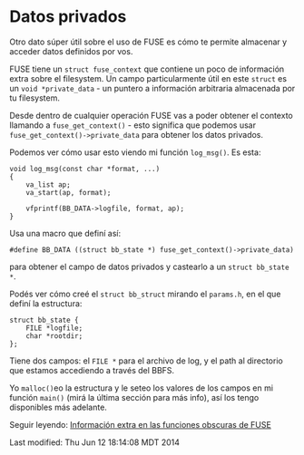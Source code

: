 # Datos privados

Otro dato súper útil sobre el uso de FUSE es cómo te permite almacenar y acceder datos definidos por vos.

FUSE tiene un `struct fuse_context` que contiene un poco de información extra sobre el filesystem. Un campo particularmente útil en este `struct` es un `void *private_data` - un puntero a información arbitraria almacenada por tu filesystem.

Desde dentro de cualquier operación FUSE vas a poder obtener el contexto llamando a `fuse_get_context()` - esto significa que podemos usar `fuse_get_context()->private_data` para obtener los datos privados.

Podemos ver cómo usar esto viendo mi función `log_msg()`. Es esta:

```
void log_msg(const char *format, ...)
{
    va_list ap;
    va_start(ap, format);

    vfprintf(BB_DATA->logfile, format, ap);
}
```

Usa una macro que definí así:

```
#define BB_DATA ((struct bb_state *) fuse_get_context()->private_data)
```

para obtener el campo de datos privados y castearlo a un `struct bb_state *`.

Podés ver cómo creé el `struct bb_struct` mirando el `params.h`, en el que definí la estructura:

```
struct bb_state {
    FILE *logfile;
    char *rootdir;
};
```

Tiene dos campos: el `FILE *` para el archivo de log, y el path al directorio que estamos accediendo a través del BBFS.

Yo `malloc()`eo la estructura y le seteo los valores de los campos en mi función `main()` (mirá la última sección para más info), así los tengo disponibles más adelante.

Seguir leyendo: [Información extra en las funciones obscuras de FUSE](unclear.md)

Last modified: Thu Jun 12 18:14:08 MDT 2014
